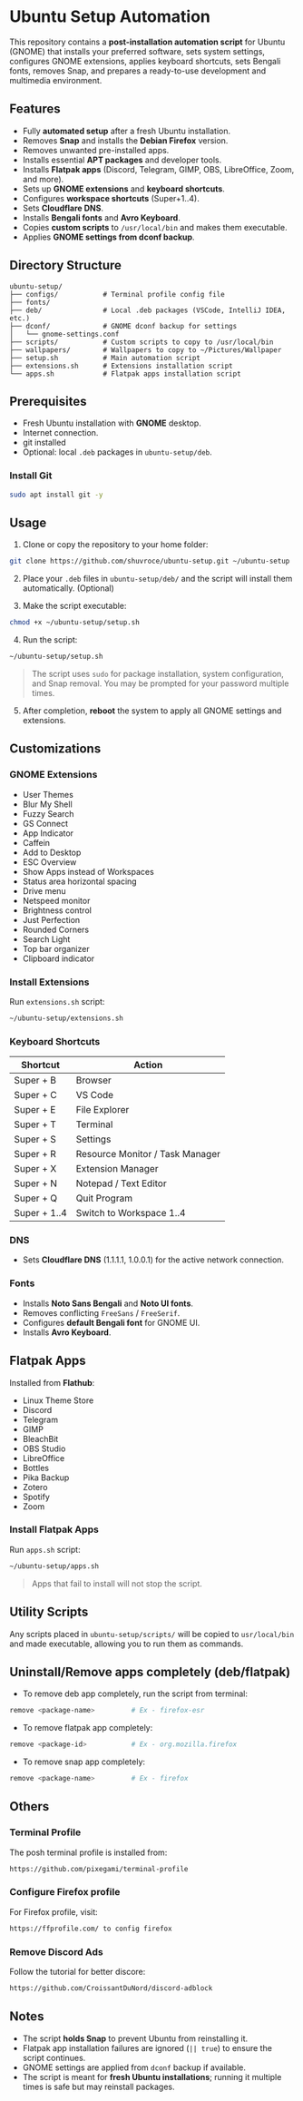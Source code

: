 # Ubuntu Setup Automation

This repository contains a **post-installation automation script** for Ubuntu (GNOME) that installs your preferred software, sets system settings, configures GNOME extensions, applies keyboard shortcuts, sets Bengali fonts, removes Snap, and prepares a ready-to-use development and multimedia environment.


## Features

* Fully **automated setup** after a fresh Ubuntu installation.
* Removes **Snap** and installs the **Debian Firefox** version.
* Removes unwanted pre-installed apps.
* Installs essential **APT packages** and developer tools.
* Installs **Flatpak apps** (Discord, Telegram, GIMP, OBS, LibreOffice, Zoom, and more).
* Sets up **GNOME extensions** and **keyboard shortcuts**.
* Configures **workspace shortcuts** (Super+1..4).
* Sets **Cloudflare DNS**.
* Installs **Bengali fonts** and **Avro Keyboard**.
* Copies **custom scripts** to `/usr/local/bin` and makes them executable.
* Applies **GNOME settings from dconf backup**.


## Directory Structure

```
ubuntu-setup/
├── configs/           # Terminal profile config file
├── fonts/
├── deb/               # Local .deb packages (VSCode, IntelliJ IDEA, etc.)
├── dconf/             # GNOME dconf backup for settings
│   └── gnome-settings.conf
├── scripts/           # Custom scripts to copy to /usr/local/bin
├── wallpapers/        # Wallpapers to copy to ~/Pictures/Wallpaper
├── setup.sh           # Main automation script
├── extensions.sh      # Extensions installation script
└── apps.sh            # Flatpak apps installation script
```


## Prerequisites

* Fresh Ubuntu installation with **GNOME** desktop.
* Internet connection.
* git installed
* Optional: local `.deb` packages in `ubuntu-setup/deb`.

### Install Git
```bash
sudo apt install git -y
```

## Usage

1. Clone or copy the repository to your home folder:

```bash
git clone https://github.com/shuvroce/ubuntu-setup.git ~/ubuntu-setup
```
2. Place your `.deb` files in `ubuntu-setup/deb/` and the script will install them automatically. (Optional)

3. Make the script executable:

```bash
chmod +x ~/ubuntu-setup/setup.sh
```

4. Run the script:

```bash
~/ubuntu-setup/setup.sh
```

> The script uses `sudo` for package installation, system configuration, and Snap removal. You may be prompted for your password multiple times.

5. After completion, **reboot** the system to apply all GNOME settings and extensions.


## Customizations

### GNOME Extensions

* User Themes
* Blur My Shell
* Fuzzy Search
* GS Connect
* App Indicator
* Caffein
* Add to Desktop
* ESC Overview
* Show Apps instead of Workspaces
* Status area horizontal spacing
* Drive menu
* Netspeed monitor
* Brightness control
* Just Perfection
* Rounded Corners
* Search Light
* Top bar organizer
* Clipboard indicator

### Install Extensions
Run `extensions.sh` script:

```bash
~/ubuntu-setup/extensions.sh
```

### Keyboard Shortcuts

| Shortcut                  | Action                          |
| ------------------------- | ------------------------------- |
| Super + B                 | Browser                         |
| Super + C                 | VS Code                         |
| Super + E                 | File Explorer                   |
| Super + T                 | Terminal                        |
| Super + S                 | Settings                        |
| Super + R                 | Resource Monitor / Task Manager |
| Super + X                 | Extension Manager               |
| Super + N                 | Notepad / Text Editor           |
| Super + Q                 | Quit Program                    |
| Super + 1..4              | Switch to Workspace 1..4        |

### DNS

* Sets **Cloudflare DNS** (1.1.1.1, 1.0.0.1) for the active network connection.

### Fonts

* Installs **Noto Sans Bengali** and **Noto UI fonts**.
* Removes conflicting `FreeSans` / `FreeSerif`.
* Configures **default Bengali font** for GNOME UI.
* Installs **Avro Keyboard**.


## Flatpak Apps

Installed from **Flathub**:

* Linux Theme Store
* Discord
* Telegram
* GIMP
* BleachBit
* OBS Studio
* LibreOffice
* Bottles
* Pika Backup
* Zotero
* Spotify
* Zoom

### Install Flatpak Apps
Run `apps.sh` script:

```bash
~/ubuntu-setup/apps.sh
```

> Apps that fail to install will not stop the script.


## Utility Scripts

Any scripts placed in `ubuntu-setup/scripts/` will be copied to `usr/local/bin` and made executable, allowing you to run them as commands.

## Uninstall/Remove apps completely (deb/flatpak)
* To remove deb app completely, run the script from terminal:

```bash
remove <package-name>         # Ex - firefox-esr
```

* To remove flatpak app completely:

```bash
remove <package-id>           # Ex - org.mozilla.firefox
```

* To remove snap app completely:

```bash
remove <package-name>         # Ex - firefox
```

## Others
### Terminal Profile
The posh terminal profile is installed from:

```bash
https://github.com/pixegami/terminal-profile
```

### Configure Firefox profile
For Firefox profile, visit:

```bash
https://ffprofile.com/ to config firefox
```

### Remove Discord Ads
Follow the tutorial for better discore:

```bash
https://github.com/CroissantDuNord/discord-adblock
```

## Notes

* The script **holds Snap** to prevent Ubuntu from reinstalling it.
* Flatpak app installation failures are ignored (`|| true`) to ensure the script continues.
* GNOME settings are applied from `dconf` backup if available.
* The script is meant for **fresh Ubuntu installations**; running it multiple times is safe but may reinstall packages.

